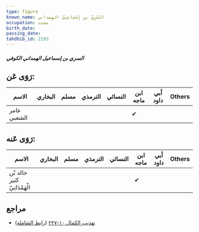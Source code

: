 ```yaml
---
type: figure
known_name: السَّرِيّ بن إِسْمَاعِيل الهمداني
occupation: محدث
birth_date:
passing_date:
tahdhib_id: 2193
---
```

##### السري بن إسماعيل الهمداني الكوفي

## رَوَى عَن:
| الاسم       | البخاري | مسلم | الترمذي | النسائي | ابن ماجه | أبي داود | Others |
| ----------- | ------- | ---- | ------- | ------- | -------- | -------- | ------ |
| عامر الشعبي |         |      |         |         | ✔        |          |        |
## رَوَى عَنه:
| الاسم                        | البخاري | مسلم | الترمذي | النسائي | ابن ماجه | أبي داود | Others |
| ---------------------------- | ------- | ---- | ------- | ------- | -------- | -------- | ------ |
| خالد بْن كثير الْهَمْدَانِيّ |         |      |         |         | ✔        |          |        |
## مراجع
- [تهذيب الكمال ١٠-٢٢٧](obsidian://open?vault=Tahdhib-al-Kamal&file=Figures/٢١٩٣-السري%20بن%20إسماعيل%20الهمداني%20الكوفي) ([رابط الشاملة](https://shamela.ws/book/3722/4999))